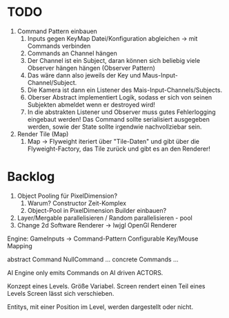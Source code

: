 # TODO
1. Command Pattern einbauen
   1. Inputs gegen KeyMap Datei/Konfiguration abgleichen -> mit Commands verbinden
   2. Commands an Channel hängen
   3. Der Channel ist ein Subject, daran können sich beliebig viele Observer hängen hängen (Observer Pattern)
   4. Das wäre dann also jeweils der Key und Maus-Input-Channel/Subject.
   5. Die Kamera ist dann ein Listener des Mais-Input-Channels/Subjects.
   6. Oberser Abstract implementiert Logik, sodass er sich von seinen Subjekten abmeldet wenn er destroyed wird!
   7. In die abstrakten Listener und Observer muss gutes Fehlerlogging eingebaut werden! Das Command sollte serialisiert ausgegeben werden, sowie der State sollte irgendwie nachvollziebar sein.  
2. Render Tile (Map)
   1. Map -> Flyweight iteriert über "Tile-Daten" und gibt über die Flyweight-Factory, das Tile zurück und gibt es an den Renderer!

# Backlog
1. Object Pooling für PixelDimension?
   1. Warum? Constructor Zeit-Komplex
   2. Object-Pool in PixelDimension Builder einbauen?
2. Layer/Mergable parallelisieren / Random parallelisieren - pool
3. Change 2d Software Renderer -> lwjgl OpenGl Renderer







Engine:
GameInputs -> Command-Pattern
Configurable Key/Mouse Mapping

abstract Command
NullCommand
... concrete Commands ...

AI Engine only emits Commands on AI driven ACTORS.





Konzept eines Levels. Größe Variabel. 
Screen rendert einen Teil eines Levels
Screen lässt sich verschieben.

Entitys, mit einer Position im Level, werden dargestellt oder nicht.
